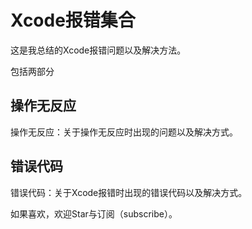 # Xcode报错集合

这是我总结的Xcode报错问题以及解决方法。

包括两部分

## 操作无反应

操作无反应：关于操作无反应时出现的问题以及解决方式。

## 错误代码

错误代码：关于Xcode报错时出现的错误代码以及解决方式。

如果喜欢，欢迎Star与订阅（subscribe）。

